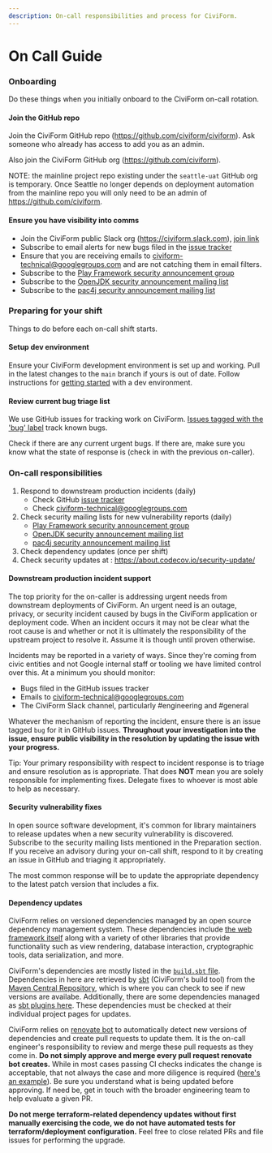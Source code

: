 ```yaml
---
description: On-call responsibilities and process for CiviForm.
---
```


# On Call Guide

### Onboarding

Do these things when you initially onboard to the CiviForm on-call rotation.

#### Join the GitHub repo

Join the CiviForm GitHub repo (https://github.com/civiform/civiform). Ask someone who already has access to add you as an admin.

Also join the CiviForm GitHub org (https://github.com/civiform).

NOTE: the mainline project repo existing under the `seattle-uat` GitHub org is temporary. Once Seattle no longer depends on deployment automation from the mainline repo you will only need to be an admin of https://github.com/civiform.

#### Ensure you have visibility into comms

* Join the CiviForm public Slack org (https://civiform.slack.com), [join link](https://join.slack.com/t/civiform/shared\_invite/zt-niap7ys1-RAICICUpDJfjpizjyjBr7Q)
* Subscribe to email alerts for new bugs filed in the [issue tracker](https://github.com/civiform/civiform/issues)
* Ensure that you are receiving emails to civiform-technical@googlegroups.com and are not catching them in email filters.
* Subscribe to the [Play Framework security announcement group](https://groups.google.com/g/play-framework-security)
* Subscribe to the [OpenJDK security announcement mailing list](https://mail.openjdk.java.net/mailman/listinfo/vuln-announce)
* Subscribe to the [pac4j security announcement mailing list](https://groups.google.com/g/pac4j-security)

### Preparing for your shift

Things to do before each on-call shift starts.

#### Setup dev environment

Ensure your CiviForm development environment is set up and working. Pull in the latest changes to the `main` branch if yours is out of date. Follow instructions for [getting started](../../../contributor-guide/developer-guide/getting-started.md) with a dev environment.

#### Review current bug triage list

We use GitHub issues for tracking work on CiviForm. [Issues tagged with the 'bug' label](https://github.com/civiform/civiform/issues?q=is%3Aissue+is%3Aopen+label%3Abug) track known bugs.

Check if there are any current urgent bugs. If there are, make sure you know what the state of response is (check in with the previous on-caller).

### On-call responsibilities

1. Respond to downstream production incidents (daily)
   * Check GitHub [issue tracker](https://github.com/civiform/civiform/issues)
   * Check [civiform-technical@googlegroups.com](https://groups.google.com/g/civiform-technical)
2. Check security mailing lists for new vulnerability reports (daily)
   * [Play Framework security announcement group](https://groups.google.com/g/play-framework-security)
   * [OpenJDK security announcement mailing list](https://mail.openjdk.java.net/mailman/listinfo/vuln-announce)
   * [pac4j security announcement mailing list](https://groups.google.com/g/pac4j-security)
3. Check dependency updates (once per shift)
4. Check security updates at : https://about.codecov.io/security-update/

#### Downstream production incident support

The top priority for the on-caller is addressing urgent needs from downstream deployments of CiviForm. An urgent need is an outage, privacy, or security incident caused by bugs in the CiviForm application or deployment code. When an incident occurs it may not be clear what the root cause is and whether or not it is ultimately the responsibility of the upstream project to resolve it. Assume it is though until proven otherwise.

Incidents may be reported in a variety of ways. Since they're coming from civic entities and not Google internal staff or tooling we have limited control over this. At a minimum you should monitor:

* Bugs filed in the GitHub issues tracker
* Emails to civiform-technical@googlegroups.com
* The CiviForm Slack channel, particularly #engineering and #general

Whatever the mechanism of reporting the incident, ensure there is an issue tagged `bug` for it in GitHub issues. **Throughout your investigation into the issue, ensure public visibility in the resolution by updating the issue with your progress.**

Tip: Your primary responsibility with respect to incident response is to triage and ensure resolution as is appropriate. That does **NOT** mean you are solely responsible for implementing fixes. Delegate fixes to whoever is most able to help as necessary.

#### Security vulnerability fixes

In open source software development, it's common for library maintainers to release updates when a new security vulnerability is discovered. Subscribe to the security mailing lists mentioned in the Preparation section. If you receive an advisory during your on-call shift, respond to it by creating an issue in GitHub and triaging it appropriately.

The most common response will be to update the appropriate dependency to the latest patch version that includes a fix.

#### Dependency updates

CiviForm relies on versioned dependencies managed by an open source dependency management system. These dependencies include [the web framework itself](http://playframework.com) along with a variety of other libraries that provide functionality such as view rendering, database interaction, cryptographic tools, data serialization, and more.

CiviForm's dependencies are mostly listed in the [`build.sbt` file](https://github.com/civiform/civiform/blob/main/server/build.sbt). Dependencies in here are retrieved by [sbt](https://www.scala-sbt.org) (CiviForm's build tool) from the [Maven Central Repository](https://search.maven.org), which is where you can check to see if new versions are availabe. Additionally, there are some dependencies managed as [sbt plugins here](https://github.com/civiform/civiform/blob/main/server/project/plugins.sbt). These dependencies must be checked at their individual project pages for updates.

CiviForm relies on [renovate bot](https://github.com/renovatebot/renovate) to automatically detect new versions of dependencies and create pull requests to update them. It is the on-call engineer's responsibility to review and merge these pull requests as they come in. **Do not simply approve and merge every pull request renovate bot creates.** While in most cases passing CI checks indicates the change is acceptable, that not always the case and more diligence is required ([here's an example](https://github.com/civiform/civiform/pull/2130#discussion\_r834714183)). Be sure you understand what is being updated before approving. If need be, get in touch with the broader engineering team to help evaluate a given PR.

**Do not merge terraform-related dependency updates without first manually exercising the code, we do not have automated tests for terraform/deployment configuration.** Feel free to close related PRs and file issues for performing the upgrade.
